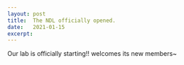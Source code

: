```yaml
---
layout: post
title:  The NDL officially opened.
date:   2021-01-15
excerpt: 
---
```

  Our lab is officially starting!!
  welcomes its new members~
